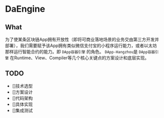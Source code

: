 # DaEngine

## What
为了使某条区块链App拥有开放性（即将可商业落地场景的业务交由第三方开发并部署），我们需要赋予该App拥有类似微信支付宝的小程序运行能力，或者以太坊那样运行智能合约的能力。即 `DApp容器引擎` 的角色。
`DApp-Hangzhou`是 `DApp容器引擎` 在Runtime、View、Compiler等几个核心关键点的方案设计和底层实现。

## TODO
- []技术选型
- []方案设计
- []代码架构
- []具体实现
- []集成测试
